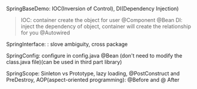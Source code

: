 SpringBaseDemo: IOC(Inversion of Control), DI(Dependency Injection)
> IOC: container create the object for user @Component @Bean
> DI: inject the dependency of object, container will create the relationship for you @Autowired

SpringInterface: : slove ambiguity, cross package

SpringConfig: configure in config.java @Bean (don't need to modify the class.java file)(can be used in third part library)

SpringScope: Sinleton vs Prototype, lazy loading, @PostConstruct and PreDestroy, AOP(aspect-oriented programming): @Before and @ After

